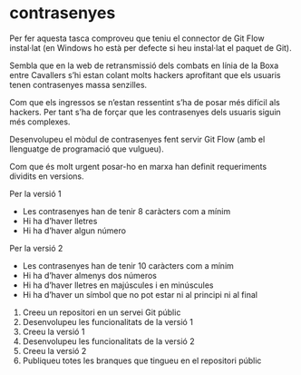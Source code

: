 # contrasenyes

Per fer aquesta tasca comproveu que teniu el connector de Git Flow instal·lat (en Windows ho està per defecte si heu instal·lat el paquet de Git).

Sembla que en la web de retransmissió dels combats en línia de la Boxa entre Cavallers s’hi estan colant molts hackers aprofitant que els usuaris tenen contrasenyes massa senzilles.

Com que els ingressos se n’estan ressentint s’ha de posar més difícil als hackers. Per tant s’ha de forçar que les contrasenyes dels usuaris siguin més complexes.

Desenvolupeu el mòdul de contrasenyes fent servir Git Flow (amb el llenguatge de programació que vulgueu).

Com que és molt urgent posar-ho en marxa han definit requeriments dividits en versions.

Per la versió 1
- Les contrasenyes han de tenir 8 caràcters com a mínim
- Hi ha d’haver lletres
- Hi ha d’haver algun número

Per la versió 2
- Les contrasenyes han de tenir 10 caràcters com a mínim
- Hi ha d’haver almenys dos números
- Hi ha d’haver lletres en majúscules i en minúscules
- Hi ha d’haver un símbol que no pot estar ni al principi ni al final

1. Creeu un repositori en un servei Git públic
2. Desenvolupeu les funcionalitats de la versió 1
3. Creeu la versió 1
4. Desenvolupeu les funcionalitats de la versió 2
5. Creeu la versió 2
6. Publiqueu totes les branques que tingueu en el repositori públic
